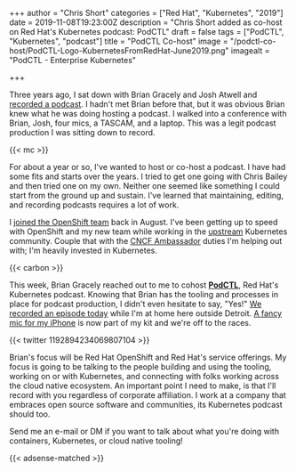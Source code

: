 +++
author = "Chris Short"
categories = ["Red Hat", "Kubernetes", "2019"]
date = 2019-11-08T19:23:00Z
description = "Chris Short added as co-host on Red Hat's Kubernetes podcast: PodCTL"
draft = false
tags = ["PodCTL", "Kubernetes", "podcast"]
title = "PodCTL Co-host"
image = "/podctl-co-host/PodCTL-Logo-KubernetesFromRedHat-June2019.png"
imagealt = "PodCTL - Enterprise Kubernetes"

+++

Three years ago, I sat down with Brian Gracely and Josh Atwell and [recorded a podcast](/devops-perspectives-from-the-front-lines/). I hadn't met  Brian before that, but it was obvious Brian knew what he was doing hosting a podcast. I walked into a conference with Brian, Josh, four mics, a TASCAM, and a laptop. This was a legit podcast production I was sitting down to record.

{{< mc >}}

For about a year or so, I've wanted to host or co-host a podcast. I have had some fits and starts over the years. I tried to get one going with Chris Bailey and then tried one on my own. Neither one seemed like something I could start from the ground up and sustain. I've learned that maintaining, editing, and recording podcasts requires a lot of work.

I [joined the OpenShift team](/joining-forces-with-openshift/) back in August. I've been getting up to speed with OpenShift and my new team while working in the [upstream](/upstream-vs-downstream/) Kubernetes community. Couple that with the [CNCF Ambassador](/chris-short-named-cloud-native-ambassador/) duties I'm helping out with; I'm heavily invested in Kubernetes.

{{< carbon >}}

This week, Brian Gracely reached out to me to cohost [**PodCTL**](http://podcast.podctl.com/), Red Hat's Kubernetes podcast. Knowing that Brian has the tooling and processes in place for podcast production, I didn't even hesitate to say, "Yes!" [We recorded an episode  today](http://podcast.podctl.com/110399/2024361-the-intersection-of-devops-and-kubernetes) while I'm at home here outside Detroit. [A fancy mic for my iPhone](https://amzn.to/2NYe0t0) is now part of my kit and we're off to the races.

{{< twitter 1192894234069807104 >}}

Brian's focus will be Red Hat OpenShift and Red Hat's service offerings. My focus is going to be talking to the people building and using the tooling, working on or with Kubernetes, and connecting with folks working across the cloud native ecosystem. An important point I need to make, is that I'll record with you regardless of corporate affiliation. I work at a company that embraces open source software and communities, its Kubernetes podcast should too.

Send me an e-mail or DM if you want to talk about what you're doing with containers, Kubernetes, or cloud native tooling!

{{< adsense-matched >}}
